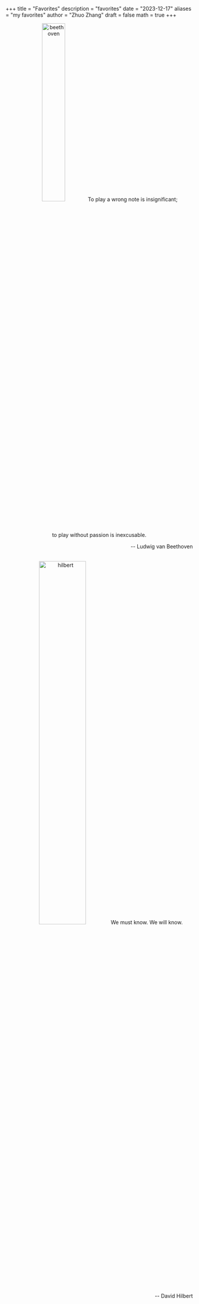+++
title = "Favorites"
description = "favorites"
date = "2023-12-17"
aliases = "my favorites"
author = "Zhuo Zhang"
draft = false
math = true
+++

<center>
<img src="/my_website/images/beethoven.jpeg" alt="beethoven" style="width:35%;" />
To play a wrong note is insignificant;
</br>
to play without passion is inexcusable.
</center>
<p style="text-align: right;"> -- Ludwig van Beethoven</p>

</br>

<center>
<img src="/my_website/images/david-hilbert.jpeg" alt="hilbert" style="width:50%;" />
We must know. We will know.
</center>
<p style="text-align: right;"> -- David Hilbert</p>
